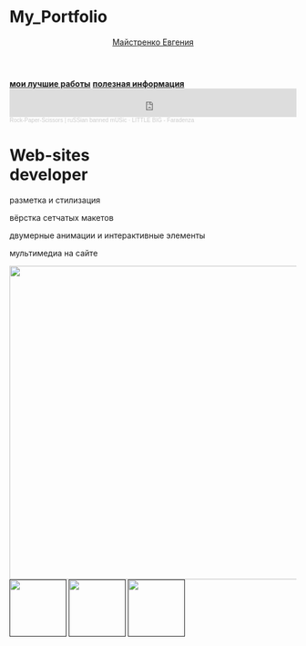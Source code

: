 # My_Portfolio
<html>
  <head>
    <title>Майстренко Евгения</title>
    <link rel="stylesheet" href="style.css"/>
  </head>
  <body>
    <header>
    <article class="link_for_start">
      <a class="link-header" href="leonov.html">Майстренко Евгения</a>
    </article>
    </header>
    <main>
      <nav>
    <article class="other_links">
        <a class="link-nav_1" href="mysites.html"><b>мои лучшие работы</b></a>
        <a class="link-nav_2" href="info.html"><b>полезная информация</b></a>
    </article>
       <iframe width="100%" height="50" scrolling="no" frameborder="no" allow="autoplay" src="https://w.soundcloud.com/player/?url=https%3A//api.soundcloud.com/tracks/441021300&color=%23ff5500&auto_play=false&hide_related=false&show_comments=true&show_user=true&show_reposts=false&show_teaser=true&visual=true"></iframe><div style="font-size: 10px; color: #cccccc;line-break: anywhere;word-break: normal;overflow: hidden;white-space: nowrap;text-overflow: ellipsis; font-family: Interstate,Lucida Grande,Lucida Sans Unicode,Lucida Sans,Garuda,Verdana,Tahoma,sans-serif;font-weight: 100;"><a href="https://soundcloud.com/ru-bm" title="Rock-Paper-Scissors | ruSSian banned mUSic" target="_blank" style="color: #cccccc; text-decoration: none;">Rock-Paper-Scissors | ruSSian banned mUSic</a> · <a href="https://soundcloud.com/ru-bm/little-big-faradenza" title="LITTLE BIG - Faradenza" target="_blank" style="color: #cccccc; text-decoration: none;">LITTLE BIG - Faradenza</a></div>
      </nav>
      <h1>Web-sites<br/> developer</h1>
      <p>разметка и стилизация</p>
      <p>вёрстка сетчатых макетов</p>
      <p>двумерные анимации и интерактивные элементы</p>
      <p>мультимедиа на сайте</p>
      <img src="https://backoffice.algoritmika.org/uploads/2021/04/carousel-1684591_0_1618254197.svg" width="830px" height="550px"/>
    </main>
    <footer>
      <a class="social" href=""><img src="https://backoffice.algoritmika.org/uploads/2021/04/social1_0_1618254571.png" width="100px" height="100px"/></a>
      <a class="social" href=""><img src="https://backoffice.algoritmika.org/uploads/2021/04/Group%201_0_1618254571.png" width="100px" height="100px"/></a>
      <a class="social" href=""><img src="https://backoffice.algoritmika.org/uploads/2021/04/social3_0_1618254571.png" width="100px" height="100px"/></a>
    </footer>
  </body>
</html>

